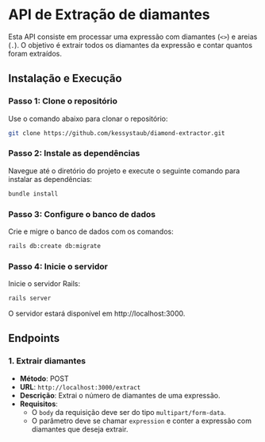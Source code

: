 # API de Extração de diamantes

Esta API consiste em processar uma expressão com diamantes (`<>`) e areias (`.`). O objetivo é extrair todos os diamantes da expressão e contar quantos foram extraídos.

## Instalação e Execução

### Passo 1: Clone o repositório

Use o comando abaixo para clonar o repositório:

```bash
git clone https://github.com/kessystaub/diamond-extractor.git
```

### Passo 2: Instale as dependências

Navegue até o diretório do projeto e execute o seguinte comando para instalar as dependências:

```bash
bundle install
```

### Passo 3: Configure o banco de dados

Crie e migre o banco de dados com os comandos:

```bash
rails db:create db:migrate
```

### Passo 4: Inicie o servidor

Inicie o servidor Rails:

```bash
rails server
```

O servidor estará disponível em http://localhost:3000.

## Endpoints

### 1. Extrair diamantes

- **Método**: POST  
- **URL**: `http://localhost:3000/extract`  
- **Descrição**: Extrai o número de diamantes de uma expressão. 
- **Requisitos**:
  - O `body` da requisição deve ser do tipo `multipart/form-data`.
  - O parâmetro deve se chamar `expression` e conter a expressão com diamantes que deseja extrair.

